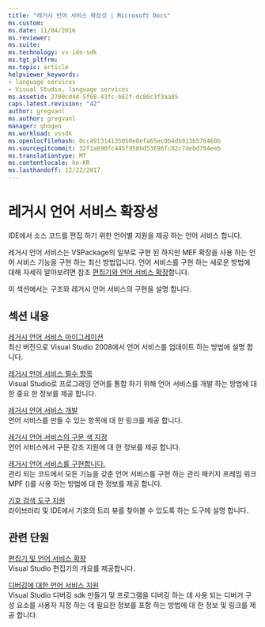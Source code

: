 ```yaml
---
title: "레거시 언어 서비스 확장성 | Microsoft Docs"
ms.custom: 
ms.date: 11/04/2016
ms.reviewer: 
ms.suite: 
ms.technology: vs-ide-sdk
ms.tgt_pltfrm: 
ms.topic: article
helpviewer_keywords:
- language services
- Visual Studio, language services
ms.assetid: 2700cd4d-5f68-43fc-b62f-dc80c3f3aa85
caps.latest.revision: "42"
author: gregvanl
ms.author: gregvanl
manager: ghogen
ms.workload: vssdk
ms.openlocfilehash: 0cc4913141350b0e0efa65ec0b4db913b578460b
ms.sourcegitcommit: 32f1a690fc445f9586d53698fc82c7debd784eeb
ms.translationtype: MT
ms.contentlocale: ko-KR
ms.lasthandoff: 12/22/2017
---
```

# <a name="legacy-language-service-extensibility"></a>레거시 언어 서비스 확장성
IDE에서 소스 코드를 편집 하기 위한 언어별 지원을 제공 하는 언어 서비스 합니다.  
  
 레거시 언어 서비스는 VSPackage의 일부로 구현 된 하지만 MEF 확장을 사용 하는 언어 서비스 기능을 구현 하는 최신 방법입니다. 언어 서비스를 구현 하는 새로운 방법에 대해 자세히 알아보려면 참조 [편집기와 언어 서비스 확장](../../extensibility/editor-and-language-service-extensions.md)합니다.  
  
 이 섹션에서는 구조와 레거시 언어 서비스의 구현을 설명 합니다.  
  
## <a name="in-this-section"></a>섹션 내용  
 [레거시 언어 서비스 마이그레이션](../../extensibility/internals/migrating-a-legacy-language-service.md)  
 최신 버전으로 Visual Studio 2008에서 언어 서비스를 업데이트 하는 방법에 설명 합니다.  
  
 [레거시 언어 서비스 필수 항목](../../extensibility/internals/legacy-language-service-essentials.md)  
 Visual Studio로 프로그래밍 언어를 통합 하기 위해 언어 서비스를 개발 하는 방법에 대 한 중요 한 정보를 제공 합니다.  
  
 [레거시 언어 서비스 개발](../../extensibility/internals/developing-a-legacy-language-service.md)  
 언어 서비스를 만들 수 있는 항목에 대 한 링크를 제공 합니다.  
  
 [레거시 언어 서비스의 구문 색 지정](../../extensibility/internals/syntax-coloring-in-a-legacy-language-service.md)  
 언어 서비스에서 구문 강조 지원에 대 한 정보를 제공 합니다.  
  
 [레거시 언어 서비스를 구현합니다.](../../extensibility/internals/implementing-a-legacy-language-service1.md)  
 관리 되는 코드에서 모든 기능을 갖춘 언어 서비스를 구현 하는 관리 패키지 프레임 워크 MPF ()를 사용 하는 방법에 대 한 정보를 제공 합니다.  
  
 [기호 검색 도구 지원](../../extensibility/internals/supporting-symbol-browsing-tools.md)  
 라이브러리 및 IDE에서 기호의 트리 뷰를 찾아볼 수 있도록 하는 도구에 설명 합니다.  
  
## <a name="related-sections"></a>관련 단원  
 [편집기 및 언어 서비스 확장](../../extensibility/editor-and-language-service-extensions.md)  
 Visual Studio 편집기의 개요를 제공합니다.  
  
 [디버깅에 대한 언어 서비스 지원](../../extensibility/internals/language-service-support-for-debugging.md)  
 Visual Studio 디버깅 sdk 만들기 및 프로그램을 디버깅 하는 데 사용 되는 디버거 구성 요소를 사용자 지정 하는 데 필요한 정보를 포함 하는 방법에 대 한 정보 및 링크를 제공 합니다.